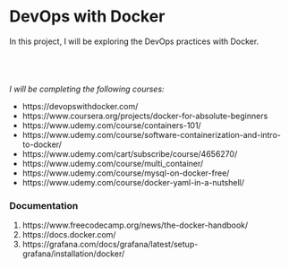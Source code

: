 
<h1>DevOps with Docker</h1>

<div>In this project, I will be exploring the DevOps practices with Docker. </div><br><br><br><br>

<div> <em>I will be completing the following courses: </em>
<ul>
  <li>https://devopswithdocker.com/ </li>
  <li>https://www.coursera.org/projects/docker-for-absolute-beginners</li>
  <li>https://www.udemy.com/course/containers-101/</li>
  <li>https://www.udemy.com/course/software-containerization-and-intro-to-docker/</li>
  <li>https://www.udemy.com/cart/subscribe/course/4656270/</li>
  <li>https://www.udemy.com/course/multi_container/</li>
  <li>https://www.udemy.com/course/mysql-on-docker-free/</li>
  <li>https://www.udemy.com/course/docker-yaml-in-a-nutshell/</li>
</ul>

</div>

<h3>Documentation</h3>
<div>
  <ol>
    <li>https://www.freecodecamp.org/news/the-docker-handbook/</li>
    <li>https://docs.docker.com/</li>
    <li>https://grafana.com/docs/grafana/latest/setup-grafana/installation/docker/</li>
  </ol>
</div>
